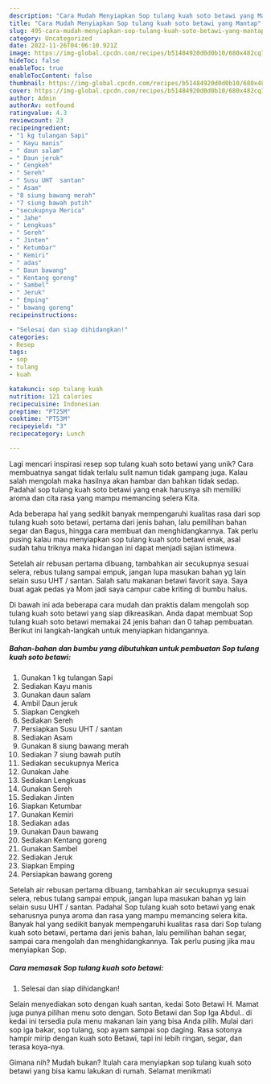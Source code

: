 ```yaml
---
description: "Cara Mudah Menyiapkan Sop tulang kuah soto betawi yang Mantap"
title: "Cara Mudah Menyiapkan Sop tulang kuah soto betawi yang Mantap"
slug: 495-cara-mudah-menyiapkan-sop-tulang-kuah-soto-betawi-yang-mantap
category: Uncategorized
date: 2022-11-26T04:06:10.921Z
image: https://img-global.cpcdn.com/recipes/b51484920d0d0b10/680x482cq70/sop-tulang-kuah-soto-betawi-foto-resep-utama.jpg
hideToc: false
enableToc: true
enableTocContent: false
thumbnail: https://img-global.cpcdn.com/recipes/b51484920d0d0b10/680x482cq70/sop-tulang-kuah-soto-betawi-foto-resep-utama.jpg
cover: https://img-global.cpcdn.com/recipes/b51484920d0d0b10/680x482cq70/sop-tulang-kuah-soto-betawi-foto-resep-utama.jpg
author: Admin
authorAv: notfound
ratingvalue: 4.3
reviewcount: 23
recipeingredient:
- "1 kg tulangan Sapi"
- " Kayu manis"
- " daun salam"
- " Daun jeruk"
- " Cengkeh"
- " Sereh"
- " Susu UHT  santan"
- " Asam"
- "8 siung bawang merah"
- "7 siung bawah putih"
- "secukupnya Merica"
- " Jahe"
- " Lengkuas"
- " Sereh"
- " Jinten"
- " Ketumbar"
- " Kemiri"
- " adas"
- " Daun bawang"
- " Kentang goreng"
- " Sambel"
- " Jeruk"
- " Emping"
- " bawang goreng"
recipeinstructions:

- "Selesai dan siap dihidangkan!"
categories:
- Resep
tags:
- sop
- tulang
- kuah

katakunci: sop tulang kuah 
nutrition: 121 calories
recipecuisine: Indonesian
preptime: "PT25M"
cooktime: "PT53M"
recipeyield: "3"
recipecategory: Lunch

---
```





Lagi mencari inspirasi resep sop tulang kuah soto betawi yang unik? Cara membuatnya sangat tidak terlalu sulit namun tidak gampang juga. Kalau salah mengolah maka hasilnya akan hambar dan bahkan tidak sedap. Padahal sop tulang kuah soto betawi yang enak harusnya sih memiliki aroma dan cita rasa yang mampu memancing selera Kita.





Ada beberapa hal yang sedikit banyak mempengaruhi kualitas rasa dari sop tulang kuah soto betawi, pertama dari jenis bahan, lalu pemilihan bahan segar dan Bagus, hingga cara membuat dan menghidangkannya. Tak perlu pusing kalau mau menyiapkan sop tulang kuah soto betawi enak,      asal sudah tahu triknya maka hidangan ini dapat menjadi sajian istimewa.














Setelah air rebusan pertama dibuang, tambahkan air secukupnya sesuai selera, rebus tulang sampai empuk, jangan lupa masukan bahan yg lain selain susu UHT / santan. Salah satu makanan betawi favorit saya. Saya buat agak pedas ya Mom jadi saya campur cabe kriting di bumbu halus.






Di bawah ini ada beberapa cara mudah dan praktis dalam mengolah sop tulang kuah soto betawi yang siap dikreasikan. Anda dapat membuat Sop tulang kuah soto betawi memakai 24 jenis bahan dan 0 tahap pembuatan. Berikut ini langkah-langkah untuk menyiapkan hidangannya.

<!--inarticleads1-->

##### Bahan-bahan dan bumbu yang dibutuhkan untuk pembuatan Sop tulang kuah soto betawi:

1. Gunakan 1 kg tulangan Sapi
1. Sediakan  Kayu manis
1. Gunakan  daun salam
1. Ambil  Daun jeruk
1. Siapkan  Cengkeh
1. Sediakan  Sereh
1. Persiapkan  Susu UHT / santan
1. Sediakan  Asam
1. Gunakan 8 siung bawang merah
1. Sediakan 7 siung bawah putih
1. Sediakan secukupnya Merica
1. Gunakan  Jahe
1. Sediakan  Lengkuas
1. Gunakan  Sereh
1. Sediakan  Jinten
1. Siapkan  Ketumbar
1. Gunakan  Kemiri
1. Sediakan  adas
1. Gunakan  Daun bawang
1. Sediakan  Kentang goreng
1. Gunakan  Sambel
1. Sediakan  Jeruk
1. Siapkan  Emping
1. Persiapkan  bawang goreng


Setelah air rebusan pertama dibuang, tambahkan air secukupnya sesuai selera, rebus tulang sampai empuk, jangan lupa masukan bahan yg lain selain susu UHT / santan. Padahal Sop tulang kuah soto betawi yang enak seharusnya punya aroma dan rasa yang mampu memancing selera kita. Banyak hal yang sedikit banyak mempengaruhi kualitas rasa dari Sop tulang kuah soto betawi, pertama dari jenis bahan, lalu pemilihan bahan segar, sampai cara mengolah dan menghidangkannya. Tak perlu pusing jika mau menyiapkan Sop. 

<!--inarticleads2-->

##### Cara memasak Sop tulang kuah soto betawi:


1. Selesai dan siap dihidangkan!

Selain menyediakan soto dengan kuah santan, kedai Soto Betawi H. Mamat juga punya pilihan menu soto dengan. Soto Betawi dan Sop Iga Abdul.. di kedai ini tersedia pula menu makanan lain yang bisa Anda pilih. Mulai dari sop iga bakar, sop tulang, sop ayam sampai sop daging. Rasa sotonya hampir mirip dengan kuah soto Betawi, tapi ini lebih ringan, segar, dan terasa koya-nya. 

Gimana nih? Mudah bukan? Itulah cara menyiapkan sop tulang kuah soto betawi yang bisa kamu lakukan di rumah. Selamat menikmati
